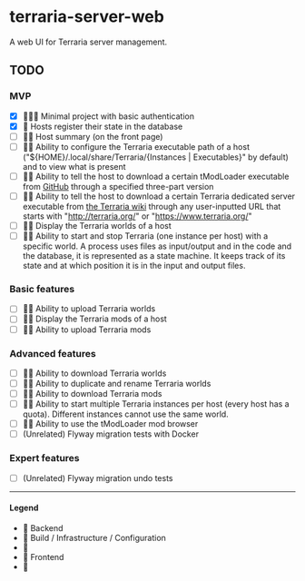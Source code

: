 # terraria-server-web

A web UI for Terraria server management.

## TODO

### MVP

- [x] 💙💜💛 Minimal project with basic authentication
- [x] 💙 Hosts register their state in the database
- [ ] 💙💛 Host summary (on the front page)
- [ ] 💙💛 Ability to configure the Terraria executable path of a host ("${HOME}/.local/share/Terraria/{Instances |
  Executables}" by default) and to view what is present
- [ ] 💙💛 Ability to tell the host to download a certain tModLoader executable
  from [GitHub](https://github.com/tModLoader/tModLoader/releases/) through a specified three-part version
- [ ] 💙💛 Ability to tell the host to download a certain Terraria dedicated server executable
  from [the Terraria wiki](https://terraria.gamepedia.com/Server#Downloads) through any user-inputted URL that starts
  with "http://terraria.org/" or "https://www.terraria.org/"
- [ ] 💙💛 Display the Terraria worlds of a host
- [ ] 💙💛 Ability to start and stop Terraria (one instance per host) with a specific world. A process uses files as
  input/output and in the code and the database, it is represented as a state machine. It keeps track of its state and
  at which position it is in the input and output files.

### Basic features

- [ ] 💙💛 Ability to upload Terraria worlds
- [ ] 💙💛 Display the Terraria mods of a host
- [ ] 💙💛 Ability to upload Terraria mods

### Advanced features

- [ ] 💙💛 Ability to download Terraria worlds
- [ ] 💙💛 Ability to duplicate and rename Terraria worlds
- [ ] 💙💛 Ability to download Terraria mods
- [ ] 💙💛 Ability to start multiple Terraria instances per host (every host has a quota). Different instances cannot
  use the same world.
- [ ] 💙💛 Ability to use the tModLoader mod browser
- [ ] (Unrelated) Flyway migration tests with Docker

### Expert features

- [ ] (Unrelated) Flyway migration undo tests

---

#### Legend

- 💙 Backend
- 💜 Build / Infrastructure / Configuration
- 💚
- 💛 Frontend
- 💟 